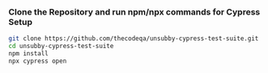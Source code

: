 ### Clone the Repository and run npm/npx commands for Cypress Setup

```bash
git clone https://github.com/thecodeqa/unsubby-cypress-test-suite.git
cd unsubby-cypress-test-suite
npm install
npx cypress open
